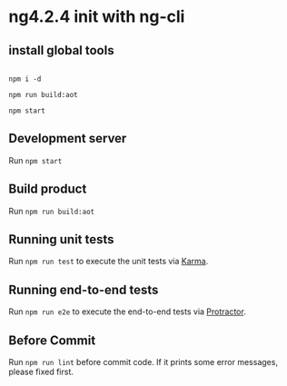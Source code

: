 # ng4.2.4 init with ng-cli

## install global tools

```

npm i -d

npm run build:aot

npm start
```

## Development server

Run `npm start`

## Build product

Run `npm run build:aot`

## Running unit tests

Run `npm run test` to execute the unit tests via [Karma](https://karma-runner.github.io).

## Running end-to-end tests

Run `npm run e2e` to execute the end-to-end tests via [Protractor](http://www.protractortest.org/).

## Before Commit

Run `npm run lint` before commit code. If it prints some error messages, please fixed first.

